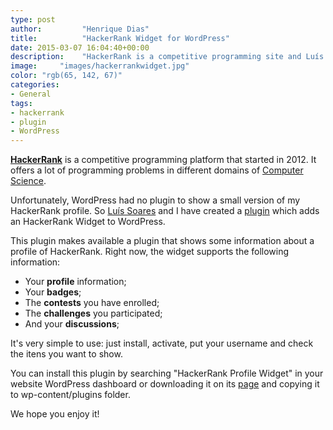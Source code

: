 ```yaml
---
type: post
author:         "Henrique Dias"
title:          "HackerRank Widget for WordPress"
date: 2015-03-07 16:04:40+00:00
description:    "HackerRank is a competitive programming site and Luís Soares and I have created an HackerRank Widget for WordPress to show a small version of our profile."
image:     "images/hackerrankwidget.jpg"
color: "rgb(65, 142, 67)"
categories:
- General
tags:
- hackerrank
- plugin
- WordPress
---
```


**[HackerRank](https://www.hackerrank.com)** is a competitive programming platform that started in 2012. It offers a lot of programming problems in different domains of [Computer Science](http://en.wikipedia.org/wiki/Computer_science).

Unfortunately, WordPress had no plugin to show a small version of my HackerRank profile. So [Luís Soares](http://luissoares.com/) and I have created a [plugin](https://wordpress.org/plugins/hackerrank-profile-widget/) which adds an HackerRank Widget to WordPress.

This plugin makes available a plugin that shows some information about a profile of HackerRank. Right now, the widget supports the following information:


  * Your **profile** information;
  * Your **badges**;
  * The **contests** you have enrolled;
  * The **challenges** you participated;
  * And your **discussions**;

It's very simple to use: just install, activate, put your username and check the itens you want to show.

You can install this plugin by searching "HackerRank Profile Widget" in your website WordPress dashboard or downloading it on its [page](https://wordpress.org/plugins/hackerrank-profile-widget) and copying it to wp-content/plugins folder.

We hope you enjoy it!
